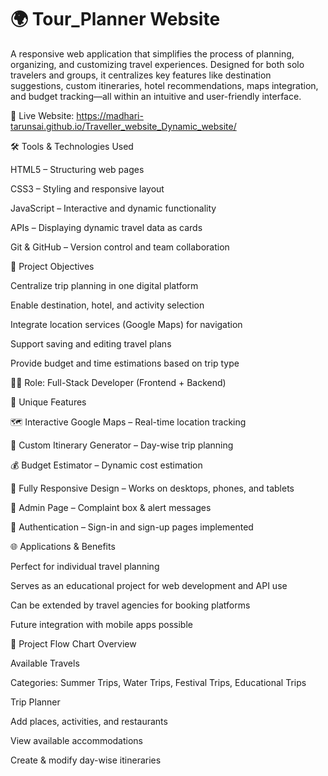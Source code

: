 # 🌍 Tour_Planner Website
A responsive web application that simplifies the process of planning, organizing, and customizing travel experiences. Designed for both solo travelers and groups, it centralizes key features like destination suggestions, custom itineraries, hotel recommendations, maps integration, and budget tracking—all within an intuitive and user-friendly interface.

🔗 Live Website: https://madhari-tarunsai.github.io/Traveller_website_Dynamic_website/


🛠️ Tools & Technologies Used


HTML5 – Structuring web pages

CSS3 – Styling and responsive layout

JavaScript – Interactive and dynamic functionality

APIs – Displaying dynamic travel data as cards

Git & GitHub – Version control and team collaboration



🎯 Project Objectives

Centralize trip planning in one digital platform

Enable destination, hotel, and activity selection

Integrate location services (Google Maps) for navigation

Support saving and editing travel plans

Provide budget and time estimations based on trip type


👨‍💻 Role: Full-Stack Developer (Frontend + Backend)



🌟 Unique Features


🗺️ Interactive Google Maps – Real-time location tracking

📆 Custom Itinerary Generator – Day-wise trip planning

💰 Budget Estimator – Dynamic cost estimation

📱 Fully Responsive Design – Works on desktops, phones, and tablets

📢 Admin Page – Complaint box & alert messages

🔐 Authentication – Sign-in and sign-up pages implemented



🌐 Applications & Benefits


Perfect for individual travel planning

Serves as an educational project for web development and API use

Can be extended by travel agencies for booking platforms

Future integration with mobile apps possible


🧭 Project Flow Chart Overview


Available Travels

Categories: Summer Trips, Water Trips, Festival Trips, Educational Trips



Trip Planner

Add places, activities, and restaurants

View available accommodations

Create & modify day-wise itineraries
